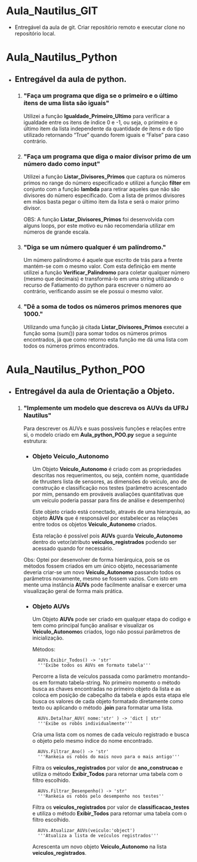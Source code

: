 # Aula_Nautilus_GIT
* Entregável da aula de git. Criar repositório remoto e executar clone no repositório local.

# Aula_Nautilus_Python

* ## Entregável da aula de python.
    1. ### "Faça um programa que diga se o primeiro e o último ítens de uma lista são iguais"

        Utilizei a função **Igualdade_Primeiro_Ultimo** para verificar a igualdade entre os itens de índice 0 e -1, ou seja, o primeiro e o último item da lista independente da quantidade de itens e do tipo utilizado retornando “True” quando forem iguais e “False” para caso contrário.
    
    2. ### "Faça um programa que diga o maior divisor primo de um número dado como input"

        Utilizei a função **Listar_Divisores_Primos** que captura os números primos no range do número especificado e utilizei a função **filter** em conjunto com a função **lambda** para retirar aqueles que não são divisores do número especificado. Com a lista de primos divisores em mãos basta pegar o último item da lista e será o maior primo divisor.

        OBS: A função **Listar_Divisores_Primos** foi desenvolvida com alguns loops, por este motivo eu não recomendaria utilizar em números de grande escala.

    3. ### "Diga se um número qualquer é um palíndromo."

        Um número palíndromo é aquele que escrito de trás para a frente mantém-se com o mesmo valor. Com esta definição em mente utilizei a função **Verificar_Palindromo** para coletar qualquer número (mesmo que decimais) e transformá-lo em uma string utilizando o recurso de Fatiamento do python para escrever o número ao contrário, verificando assim se ele possui o mesmo valor.

    4. ### "Dê a soma de todos os números primos menores que 1000."

        Utilizando uma função já citada **Listar_Divisores_Primos** executei a função soma (sum()) para somar todos os números primos encontrados, já que como retorno esta função me dá uma lista com todos os números primos encontrados.   

# Aula_Nautilus_Python_POO
    
* ## Entregável da aula de Orientação a Objeto.

    1. ### "Implemente um modelo que descreva os AUVs da UFRJ Nautilus"

        Para descrever os AUVs e suas possíveis funções e relações entre si, o modelo criado em **Aula_python_POO.py** segue a seguinte estrutura:
        
        * ### Objeto **Veiculo_Autonomo**

            Um Objeto **Veiculo_Autonomo** é criado com as propriedades descritas nos requerimentos, ou seja, contém nome, quantidade de thrusters lista de sensores, as dimensões do veículo, ano de construção e classificação nos testes (parâmetro acrescentado por mim, pensando em prováveis avaliações quantitativas que um veículo poderia passar para fins de análise e desempenho)

            Este objeto criado está conectado, através de uma hierarquia, ao objeto **AUVs** que é responsável por estabelecer as relações entre todos os objetos **Veiculo_Autonomo** criados.

            Esta relação é possível pois **AUVs** guarda **Veiculo_Autonomo** dentro do vetor/atributo **veiculos_registrados** podendo ser acessado quando for necessário.

        Obs: Optei por desenvolver de forma hierárquica, pois se os métodos fossem criados em um único objeto, necessariamente deveria criar-se um novo **Veiculo_Autonomo** passando todos os parâmetros novamente, mesmo se fossem vazios. Com isto em mente uma instância **AUVs** pode facilmente analisar e exercer uma visualização geral de forma mais prática.

        * ### Objeto **AUVs**

            Um Objeto **AUVs** pode ser criado em qualquer etapa do codigo e tem como principal função analisar e visualizar os **Veiculo_Autonomo**s criados, logo não possui parâmetros de inicialização.

            Métodos:

                AUVs.Exibir_Todos() -> 'str'
                '''Exibe todos os AUVs em formato tabela'''

            Percorre a lista de veículos passada como parâmetro montando-os em formato tabela-string. No primeiro momento o método busca as chaves encontradas no primeiro objeto da lista e as coloca em posição de cabeçalho da tabela e após esta etapa ele busca os valores de cada objeto formatado diretamente como texto ou aplicando o método **.join** para formatar uma lista.

                AUVs.Detalhar_AUV( nome:'str' ) -> 'dict | str'
                '''Exibe os robôs individualmente'''

            Cria uma lista com os nomes de cada veículo registrado e busca o objeto pelo mesmo índice do nome encontrado.

                AUVs.Filtrar_Ano() -> 'str'
                '''Rankeia os robôs do mais novo para o mais antigo'''
            
            Filtra os **veiculos_registrados** por valor de **ano_construcao** e utiliza o método **Exibir_Todos** para retornar uma tabela com o filtro escolhido.

                AUVs.Filtrar_Desenpenho() -> 'str'
                '''Rankeia os robôs pelo desempenho nos testes''
            
            Filtra os **veiculos_registrados** por valor de **classificacao_testes** e utiliza o método **Exibir_Todos** para retornar uma tabela com o filtro escolhido.

                AUVs.Atualizar_AUVs(veiculo:'object')
                '''Atualiza a lista de veículos registrados'''
            
            Acrescenta um novo objeto **Veiculo_Autonomo** na lista **veiculos_registrados**.
